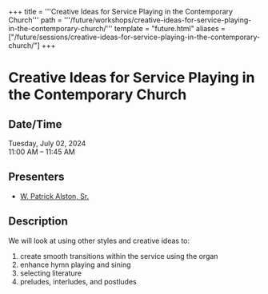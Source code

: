 +++
title = '''Creative Ideas for Service Playing in the Contemporary Church'''
path = '''/future/workshops/creative-ideas-for-service-playing-in-the-contemporary-church/'''
template = "future.html"
aliases = ["/future/sessions/creative-ideas-for-service-playing-in-the-contemporary-church/"]
+++

<h1>Creative Ideas for Service Playing in the Contemporary Church</h1>

<h2>Date/Time</h2>
<p>Tuesday, July 02, 2024<br>
11:00 AM – 11:45 AM</p>
<h2>Presenters</h2>
<ul>
<li><a href="/future/performers/w-patrick-alston-sr/">W. Patrick Alston, Sr.</a></li>
</ul>
<h2>Description</h2>

We will look at using other styles and creative ideas to:
1. create smooth transitions within the service using the organ
2. enhance hymn playing and sining
3. selecting literature
4. preludes, interludes, and postludes



